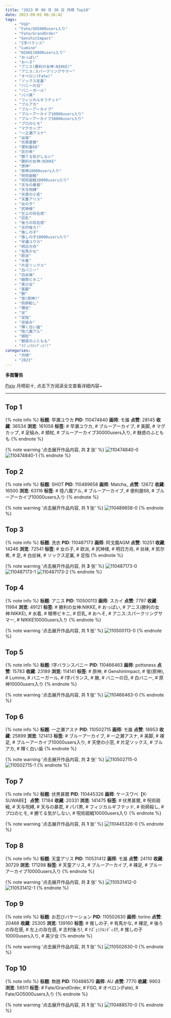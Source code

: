 ```yaml
---
title: "2023 年 08 月 30 日 月榜 Top10"
date: 2023-09-01 06:16:42
tags:
    - "FGO"
    - "Fate/GO5000users入り"
    - "Fate/GrandOrder"
    - "GenshinImpact"
    - "I字バランス"
    - "Lumine"
    - "NIKKE10000users入り"
    - "おっぱい"
    - "おへそ"
    - "アニス(勝利の女神:NIKKE)"
    - "アニス:スパークリングサマー"
    - "オベロン(Fate)"
    - "ソックス足裏"
    - "バニーの日"
    - "バニーガール"
    - "パパ黒"
    - "フィジカルギフテッド"
    - "ブルアカ"
    - "ブルーアーカイブ"
    - "ブルーアーカイブ10000users入り"
    - "ブルーアーカイブ30000users入り"
    - "プロのヒモ"
    - "マグカップ"
    - "一之瀬アスナ"
    - "丝袜"
    - "伏黒甚爾"
    - "便利屋68"
    - "凯尔希"
    - "勝てる気がしない"
    - "勝利の女神:NIKKE"
    - "原神"
    - "原神10000users入り"
    - "呪術廻戦"
    - "呪術廻戦10000users入り"
    - "天与の暴君"
    - "天与呪縛"
    - "天使の小窓"
    - "天童アリス"
    - "女の子"
    - "尻神様"
    - "左上の存在感"
    - "巨乳"
    - "後ろの存在感"
    - "志村後ろ!"
    - "推しの子"
    - "推しの子10000users入り"
    - "早瀬ユウカ"
    - "明日方舟"
    - "有馬かな"
    - "欧派"
    - "水着"
    - "片足ソックス"
    - "白バニー"
    - "白丝袜"
    - "眼帯ビキニ"
    - "美少女"
    - "美脚"
    - "腋"
    - "蛍(原神)"
    - "術師殺し"
    - "裸足"
    - "足"
    - "足指"
    - "足組み"
    - "輝く白い歯"
    - "陸八魔アル"
    - "頬杖"
    - "魅惑のふともも"
    - "ﾅｽﾞｪﾐﾃﾙﾝﾃﾞｨｽ!!"
categories:
    - "月榜"
    - "2023"
---
```


<i class="fa fa-triangle-exclamation"></i>**多图警告**<i class="fa fa-triangle-exclamation"></i>

[Pixiv](https://www.pixiv.net/) 月榜前十, 点击下方阅读全文查看详细内容~

<!-- more -->

---

## Top 1

{% note info %}
**标题**: 早瀬ユウカ
**PID**: 110474840 **画师**: モ誰
**点赞**: 28145 **收藏**: 36534 **浏览**: 161058
**标签**: # 早瀬ユウカ, # ブルーアーカイブ, # 美脚, # マグカップ, # 足組み, # 頬杖, # ブルーアーカイブ30000users入り, # 魅惑のふともも
{% endnote %}

{% note warning '点击展开作品内容, 共 **2** 张' %}
![110474840-0](https://i.pixiv.re/img-original/img/2023/08/03/00/01/22/110474840_p0.jpg)
![110474840-1](https://i.pixiv.re/img-original/img/2023/08/03/00/01/22/110474840_p1.jpg)
{% endnote %}

## Top 2

{% note info %}
**标题**: SHOT
**PID**: 110489658 **画师**: Matcha_
**点赞**: 12672 **收藏**: 16500 **浏览**: 63116
**标签**: # 陸八魔アル, # ブルーアーカイブ, # 便利屋68, # ブルーアーカイブ10000users入り
{% endnote %}

{% note warning '点击展开作品内容, 共 **1** 张' %}
![110489658-0](https://i.pixiv.re/img-original/img/2023/08/03/16/10/20/110489658_p0.jpg)
{% endnote %}

## Top 3

{% note info %}
**标题**: 洗衣
**PID**: 110487173 **画师**: 阿戈魔AGM
**点赞**: 10251 **收藏**: 14246 **浏览**: 72541
**标签**: # 女の子, # 欧派, # 尻神様, # 明日方舟, # 丝袜, # 凯尔希, # 足, # 白丝袜, # ソックス足裏, # 足指
{% endnote %}

{% note warning '点击展开作品内容, 共 **3** 张' %}
![110487173-0](https://i.pixiv.re/img-original/img/2023/08/03/13/23/58/110487173_p0.jpg)
![110487173-1](https://i.pixiv.re/img-original/img/2023/08/03/13/23/58/110487173_p1.jpg)
![110487173-2](https://i.pixiv.re/img-original/img/2023/08/03/13/23/58/110487173_p2.jpg)
{% endnote %}

## Top 4

{% note info %}
**标题**: アニス
**PID**: 110500113 **画师**: スカイ
**点赞**: 7797 **收藏**: 11994 **浏览**: 49121
**标签**: # 勝利の女神:NIKKE, # おっぱい, # アニス(勝利の女神:NIKKE), # 水着, # 眼帯ビキニ, # 巨乳, # おへそ, # アニス:スパークリングサマー, # NIKKE10000users入り
{% endnote %}

{% note warning '点击展开作品内容, 共 **1** 张' %}
![110500113-0](https://i.pixiv.re/img-original/img/2023/08/03/22/45/07/110500113_p0.png)
{% endnote %}

## Top 5

{% note info %}
**标题**: I字バランスバニー
**PID**: 110466463 **画师**: pottsness
**点赞**: 15783 **收藏**: 23189 **浏览**: 114141
**标签**: # 原神, # GenshinImpact, # 蛍(原神), # Lumine, # バニーガール, # I字バランス, # 腋, # バニーの日, # 白バニー, # 原神10000users入り
{% endnote %}

{% note warning '点击展开作品内容, 共 **1** 张' %}
![110466463-0](https://i.pixiv.re/img-original/img/2023/08/02/20/00/12/110466463_p0.jpg)
{% endnote %}

## Top 6

{% note info %}
**标题**: 一之瀬アスナ
**PID**: 110502715 **画师**: モ誰
**点赞**: 18953 **收藏**: 25899 **浏览**: 121413
**标签**: # ブルーアーカイブ, # 一之瀬アスナ, # 美脚, # 裸足, # ブルーアーカイブ10000users入り, # 天使の小窓, # 片足ソックス, # ブルアカ, # 輝く白い歯
{% endnote %}

{% note warning '点击展开作品内容, 共 **2** 张' %}
![110502715-0](https://i.pixiv.re/img-original/img/2023/08/04/00/01/13/110502715_p0.jpg)
![110502715-1](https://i.pixiv.re/img-original/img/2023/08/04/00/01/13/110502715_p1.jpg)
{% endnote %}

## Top 7

{% note info %}
**标题**: 伏黒甚爾
**PID**: 110445326 **画师**: ケースワベ【K-SUWABE】
**点赞**: 17184 **收藏**: 20331 **浏览**: 141475
**标签**: # 伏黒甚爾, # 呪術廻戦, # 天与呪縛, # 天与の暴君, # パパ黒, # フィジカルギフテッド, # 術師殺し, # プロのヒモ, # 勝てる気がしない, # 呪術廻戦10000users入り
{% endnote %}

{% note warning '点击展开作品内容, 共 **1** 张' %}
![110445326-0](https://i.pixiv.re/img-original/img/2023/08/02/00/01/17/110445326_p0.jpg)
{% endnote %}

## Top 8

{% note info %}
**标题**: 天童アリス
**PID**: 110531412 **画师**: モ誰
**点赞**: 24110 **收藏**: 30729 **浏览**: 171298
**标签**: # 天童アリス, # ブルーアーカイブ, # 裸足, # ブルーアーカイブ10000users入り
{% endnote %}

{% note warning '点击展开作品内容, 共 **2** 张' %}
![110531412-0](https://i.pixiv.re/img-original/img/2023/08/05/00/01/09/110531412_p0.jpg)
![110531412-1](https://i.pixiv.re/img-original/img/2023/08/05/00/01/09/110531412_p1.jpg)
{% endnote %}

## Top 9

{% note info %}
**标题**: お忍びバケーション
**PID**: 110502630 **画师**: torino
**点赞**: 20468 **收藏**: 25305 **浏览**: 139160
**标签**: # 推しの子, # 有馬かな, # 裸足, # 後ろの存在感, # 左上の存在感, # 志村後ろ!, # ﾅｽﾞｪﾐﾃﾙﾝﾃﾞｨｽ!!, # 推しの子10000users入り, # 美少女
{% endnote %}

{% note warning '点击展开作品内容, 共 **1** 张' %}
![110502630-0](https://i.pixiv.re/img-original/img/2023/08/04/00/00/41/110502630_p0.jpg)
{% endnote %}

## Top 10

{% note info %}
**标题**: 無題
**PID**: 110488570 **画师**: AU
**点赞**: 7770 **收藏**: 9903 **浏览**: 58511
**标签**: # Fate/GrandOrder, # FGO, # オベロン(Fate), # Fate/GO5000users入り
{% endnote %}

{% note warning '点击展开作品内容, 共 **1** 张' %}
![110488570-0](https://i.pixiv.re/img-original/img/2023/08/03/15/01/01/110488570_p0.png)
{% endnote %}
